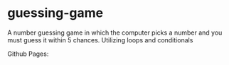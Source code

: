 # guessing-game
A number guessing game in which the computer picks a number and you must guess it within 5 chances.
Utilizing loops and conditionals 

Github Pages:
